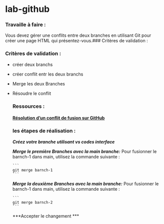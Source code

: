 # lab-github

### Travaille à faire : 
Vous devez gérer une conflits entre deux branches en utilisant Git pour créer une page HTML qui présentez-vous.### Critères de validation : 
### Critères de validation : 
- créer deux branchs 
- créer conflit entr les deux branchs 
- Merge les deux Branches 
- Résoudre le  conflit
  ### Ressources :
   #### [Résolution d’un conflit de fusion sur GitHub](https://docs.github.com/fr/pull-requests/collaborating-with-pull-requests/addressing-merge-conflicts/resolving-a-merge-conflict-on-github)
 
  ### les étapes de réalisation :

   
    ***Créez votre branche utilisant vs codes interface***

    ***Merge le première Branches avec la main branche:***
      Pour fusionner le barnch-1 dans main, utilisez la commande suivante :


      ```
      git merge barnch-1
      ```

    ***Merge la  deuxième  Branches avec la main branche:***
      Pour fusionner le barnch-1 dans main, utilisez la commande suivante :


      ```
      git merge barnch-2
      ```
    ***Accepter le changement ***
